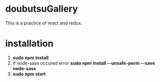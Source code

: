 # doubutsuGallery
This is a practice of react and redux.

# installation
1. **sudo npm install**
2. if node-sass occured error 
   **sudo npm install --unsafe-perm --save node-sass**
3. **sudo npm start**


